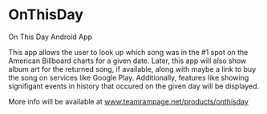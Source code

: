 OnThisDay
=========

On This Day Android App

This app allows the user to look up which song was in the #1 spot on the American Billboard charts for a given date. 
Later, this app will also show album art for the returned song, if available, along with maybe a link to buy the 
song on services like Google Play.
Additionally, features like showing signifigant events in history that occured on the given day will be displayed.

More info will be available at www.teamrampage.net/products/onthisday
